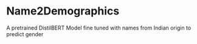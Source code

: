# Name2Demographics
A pretrained DistilBERT Model fine tuned with names from Indian origin to predict gender
